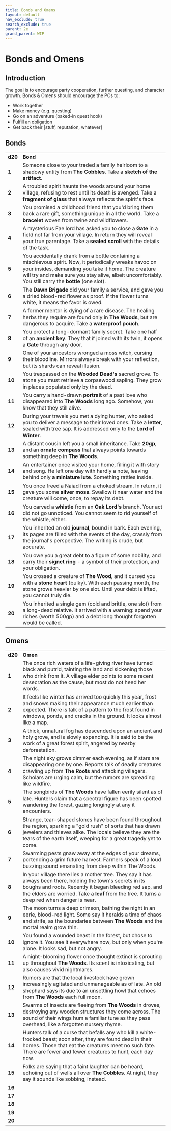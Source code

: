 ```yaml
---
title: Bonds and Omens
layout: default
nav_exclude: true
search_exclude: true
parent: 2e
grand_parent: WIP
---
```


# Bonds and Omens

## Introduction

The goal is to encourage party cooperation, further questing, and character growth. Bonds & Omens should encourage the PCs to:
- Work together
- Make money (e.g. questing)
- Go on an adventure (baked-in quest hook)
- Fulfill an obligation
- Get back their [stuff, reputation, whatever]

## Bonds

|         |                                                                                                                                                                                                                                                                            |
| ------- | -------------------------------------------------------------------------------------------------------------------------------------------------------------------------------------------------------------------------------------------------------------------------- |
| **d20** | **Bond**                                                                                                                                                                                                                                                                   |
| **1**   | Someone close to your traded a family heirloom to a shadowy entity from **The Cobbles**. Take a **sketch of the artifact**.                                                 |
| **2**   | A troubled spirit haunts the woods around your home village, refusing to rest until its death is avenged. Take a **fragment of glass** that always reflects the spirit's face.                                                                                             |
| **3**   | You promised a childhood friend that you'd bring them back a rare gift, something unique in all the world. Take a **bracelet** woven from twine and wildflowers.                                                                                                           |
| **4**   | A mysterious Fae lord has asked you to close a **Gate** in a field not far from your village. In return they will reveal your true parentage. Take a **sealed scroll** with the details of the task.                                                                       |
| **5**   | You accidentally drank from a bottle containing a mischievous spirit. Now, it periodically wreaks havoc on your insides, demanding you take it home.  The creature will try and make sure you stay alive, albeit uncomfortably. You still carry the **bottle** (one slot).                                                                                             |
| **6**   | The **Dawn Brigade** did your family a service, and gave you a dried blood-red flower as proof. If the flower turns white, it means the favor is owed.                                                                                                                     |
| **7**   | A former mentor is dying of a rare disease. The healing herbs they require are found only in **The Woods**, but are dangerous to acquire. Take a **waterproof pouch**.                                                                                                     |
| **8**   | You protect a long-dormant family secret. Take one half of an **ancient key**. They that if joined with its twin, it opens a **Gate** through any door.                                                                                                                    |
| **9**   | One of your ancestors wronged a moss witch, cursing their bloodline. Mirrors always break with your reflection, but its shards can reveal illusion.                                                                                                                        |
| **10**  | You trespassed on the **Wooded Dead's** sacred grove. To atone you must retrieve a corpsewood sapling. They grow in places populated only by the dead.                                                                                                                     |
| **11**  | You carry a hand-drawn **portrait** of a past love who disappeared into **The Woods** long ago. Somehow, you know that they still alive.                                                                                                                                   |
| **12**  | During your travels you met a dying hunter, who asked you to deliver a message to their loved ones. Take a **letter**, sealed with tree sap. It is addressed only to the **Lord of Winter**.                                                                               |
| **13**  | A distant cousin left you a small inheritance. Take **20gp**, and an **ornate compass** that always points towards something deep in **The Woods**.                                                                                                                        |
| **14**  | An entertainer once visited your home, filling it with story and song. He left one day with hardly a note, leaving behind only **a miniature lute**. Something rattles inside.                                                                                             |
| **15**  | You once freed a Naiad from a choked stream. In return, it gave you some **silver moss**. Swallow it near water and the creature will come, once, to repay its debt.                                                                                                       |
| **16**  | You carved a **whistle** from an **Oak Lord's** branch. Your act did not go unnoticed. You cannot seem to rid yourself of the whistle, either.                                                                                                                             |
| **17**  | You inherited an old **journal**, bound in bark. Each evening, its pages are filled with the events of the day, crassly from the journal's perspective. The writing is crude, but accurate.                                                                                |
| **18**  | You owe you a great debt to a figure of some nobility, and carry their **signet ring** - a symbol of their protection, and your obligation.                                                                                                                                |
| **19**  | You crossed a creature of **The Wood**, and it cursed you with a **stone heart** (bulky). With each passing month, the stone grows heavier by one slot. Until your debt is lifted, you cannot truly die.                                                                   |
| **20**  | You inherited a single gem (cold and brittle, one slot) from a long-dead relative. It arrived with a warning: spend your riches (worth 500gp) and a debt long thought forgotten would be called.                                                                           |

## Omens

|         |                                                                                                                                                                                                                                                                          |
| ------- | ------------------------------------------------------------------------------------------------------------------------------------------------------------------------------------------------------------------------------------------------------------------------ |
| **d20** | **Omen**                                                                                                                                                                                                                                                                 |
| **1**   | The once rich waters of a life-giving river have turned black and putrid, tainting the land and sickening those who drink from it. A village elder points to some recent desecration as the cause, but most do not heed her words.                                       |
| **2**   | It feels like winter has arrived too quickly this year, frost and snows making their appearance much earlier than expected. There is talk of a pattern to the frost found in windows, ponds, and cracks in the ground. It looks almost like a map.                       |
| **3**   | A thick, unnatural fog has descended upon an ancient and holy grove, and is slowly expanding. It is said to be the work of a great forest spirit, angered by nearby deforestation.                                                                                       |
| **4**   | The night sky grows dimmer each evening, as if stars are disappearing one by one. Reports talk of deadly creatures crawling up from **The Roots** and attacking villagers.  Scholars are urging calm, but the rumors are spreading like wildfire.                        |
| **5**   | The songbirds of **The Woods** have fallen eerily silent as of late. Hunters claim that a spectral figure has been spotted wandering the forest, gazing longingly at any it encounters.                                                                                  |
| **6**   | Strange, tear-shaped stones have been found throughout the region, sparking a "gold rush" of sorts that has drawn jewelers and thieves alike. The locals believe they are the tears of the earth itself, weeping for a great tragedy yet to come.                        |
| **7**   | Swarming pests gnaw away at the edges of your dreams, portending a grim future harvest. Farmers speak of a loud buzzing sound emanating from deep within The Woods.                                                                                                      |
| **8**   | In your village there lies a mother tree. They say it has always been there, holding the town's secrets in its boughs and roots. Recently it began bleeding red sap, and the elders are worried. Take a **leaf** from the tree. It turns a deep red when danger is near. |
| **9**   | The moon turns a deep crimson, bathing the night in an eerie, blood-red light. Some say it heralds a time of chaos and strife, as the boundaries between **The Woods** and the mortal realm grow thin.                                                                   |
| **10**  | You found a wounded beast in the forest, but chose to ignore it. You see it everywhere now, but only when you're alone. It looks sad, but not angry.                                                                                                                     |
| **11**  | A night-blooming flower once thought extinct is sprouting up throughout **The Woods**. Its scent is intoxicating, but also causes vivid nightmares.                                                                                                                      |
| **12**  | Rumors are that the local livestock have grown increasingly agitated and unmanageable as of late. An old shephard says its due to an unsettling howl that echoes from **The Woods** each full moon.                                                                      |
| **13**  | Swarms of insects are fleeing from **The Woods** in droves, destroying any wooden structures they come across. The sound of their wings hum a familiar tune as they pass overhead, like a forgotten nursery rhyme.                                                       |
| **14**  | Hunters talk of a curse that befalls any who kill a white-frocked beast; soon after, they are found dead in their homes. Those that eat the creatures meet no such fate. There are fewer and fewer creatures to hunt, each day now.                                      |
| **15**  | Folks are saying that a faint laughter can be heard, echoiing out of wells all over **The Cobbles**. At night, they say it sounds like sobbing, instead.                                                                                                                 |
| **16**  |                                                                                                                                                                                                                                                                          |
| **17**  |                                                                                                                                                                                                                                                                          |
| **18**  |                                                                                                                                                                                                                                                                          |
| **19**  |                                                                                                                                                                                                                                                                          |
| **20**  |                                                                                                                                                                                                                                                                          |

